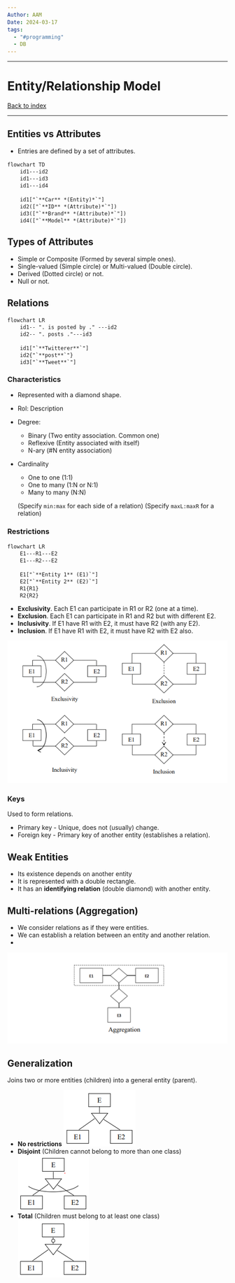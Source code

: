 ```yaml
---
Author: AAM
Date: 2024-03-17
tags:
  - "#programming"
  - DB
---
```


---
# Entity/Relationship Model

[Back to index](../../DATABASES.md)

---

## Entities vs Attributes

- Entries are defined by a set of attributes.

```mermaid
flowchart TD
	id1---id2
	id1---id3
	id1---id4

	id1["`**Car** *(Entity)*`"]
	id2(["`**ID** *(Attribute)*`"])
	id3(["`**Brand** *(Attribute)*`"])
	id4(["`**Model** *(Attribute)*`"])
```
## Types of Attributes

- Simple or Composite (Formed by several simple ones).
- Single-valued (Simple circle) or Multi-valued (Double circle).
- Derived (Dotted circle) or not.
- Null or not.

## Relations

```mermaid
flowchart LR
	id1-- ". is posted by ." ---id2
	id2-- ". posts ."---id3

	id1["`**Twitterer**`"]
	id2{"`**post**`"}
	id3["`**Tweet**`"]
```
### Characteristics
- Represented with a diamond shape.
- Rol: Description
- Degree:
	- Binary (Two entity association. Common one)
	- Reflexive (Entity associated with itself)
	- N-ary (#N entity association)
- Cardinality
	- One to one (1:1)
	- One to many (1:N or N:1)
	- Many to many (N:N)

	(Specify `min:max` for each side of a relation)
	(Specify `maxL:maxR` for a relation)

### Restrictions
```mermaid
flowchart LR
	E1---R1---E2
	E1---R2---E2

	E1["`**Entity 1** (E1)`"]
	E2["`**Entity 2** (E2)`"]
	R1{R1}
	R2{R2}
```

- **Exclusivity**. Each E1 can participate in R1 or R2 (one at a time).
- **Exclusion**. Each E1 can participate in R1 and R2 but with different E2.
- **Inclusivity**. If E1 have R1 with E2, it must have R2 (with any E2).
- **Inclusion**. If E1 have R1 with E2, it must have R2 with E2 also.

![](/Assets/Programming/Databases/DB_1.png)

### Keys
Used to form relations.
- Primary key - Unique, does not (usually) change.
- Foreign key - Primary key of another entity (establishes a relation).


## Weak Entities
- Its existence depends on another entity
- It is represented with a double rectangle.
- It has an **identifying relation** (double diamond) with another entity.

## Multi-relations (Aggregation)

- We consider relations as if they were entities.
- We can establish a relation between an entity and another relation.
- 

![](/Assets/Programming/Databases/DB_2.png)

## Generalization

Joins two or more entities (children) into a general entity (parent).
- **No restrictions**
	![](/Assets/Programming/Databases/DB_3.png)
- **Disjoint** (Children cannot belong to more than one class)
	![](/Assets/Programming/Databases/DB_4.png)
- **Total** (Children must belong to at least one class)
	![](/Assets/Programming/Databases/DB_5.png)
